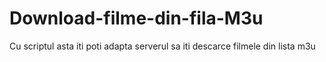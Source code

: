 # Download-filme-din-fila-M3u
Cu scriptul asta iti poti adapta serverul sa iti descarce filmele din lista m3u
